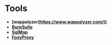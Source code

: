 # Tools

- **[wappalyzer]https://www.wappalyzer.com/()**
- **[BurpSuite](https://portswigger.net/burp)**
- **[SqlMap](https://github.com/sqlmapproject/sqlmap)**
- **[FoxyProxy](https://getfoxyproxy.org/)**
